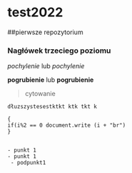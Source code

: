 # test2022 
##pierwsze repozytorium
### Nagłówek trzeciego poziomu
*pochylenie* lub _pochylenie_

**pogrubienie** lub __pogrubienie__
>cytowanie

`dłuzszystesestktkt ktk tkt k`
```kod programu for(i=1; i<=10; i++)
{
if(i%2 == 0 document.write (i + "br")
}


- punkt 1
- punkt 1
 - podpunkt1
